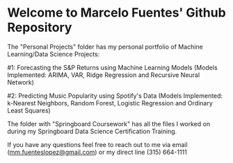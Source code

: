 # Welcome to Marcelo Fuentes' Github Repository
The "Personal Projects" folder has my personal portfolio of Machine Learning/Data Science Projects:

#1: Forecasting the S&P Returns using Machine Learning Models (Models Implemented: ARIMA, VAR, Ridge Regression and Recursive Neural Network)

#2: Predicting Music Popularity using Spotify's Data (Models Implemented: k-Nearest Neighbors, Random Forest, Logistic Regression and Ordinary Least Squares)  

The folder with "Springboard Coursework" has all the files I worked on during my Springboard Data Science Certification Training.

If you have any questions feel free to reach out to me via email (mm.fuenteslopez@gmail.com) or my direct line (315) 664-1111
